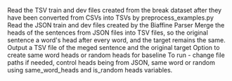 Read the TSV train and dev files created from the break dataset after they have been converted from CSVs into TSVs by preprocess_examples.py
Read the JSON train and dev files created by the Biaffine Parser
Merge the heads of the sentences from JSON files into TSV files, so the original sentence a word's head after every word, and the target remains the same.
Output a TSV file of the meged sentence and the original target
Option to create same word heads or random heads for baseline
To run - change file paths if needed, control heads being from JSON, same word or random using same_word_heads and is_random heads variables.
